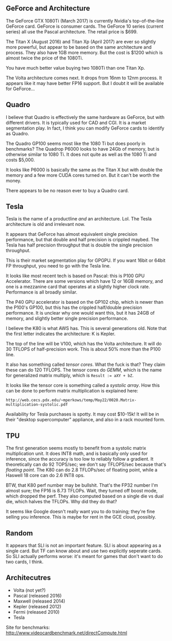 ## GeForce and Architecture

The GeForce GTX 1080Ti (March 2017) is currently Nvidia's
top-of-the-line GeForce card. GeForce is consumer cards. The GeForce
10 series (current series) all use the Pascal architecture. The retail
price is $699.

The Titan X (August 2016) and Titan Xp (April 2017) are ever so
slightly more powerful, but appear to be based on the same
architecture and process. They also have 1GB more memory. But the cost
is $1200 which is almost twice the price of the 1080Ti.

You have much better value buying two 1080Ti than one Titan Xp.

The Volta architecture comes next. It drops from 16nm to 12nm
process. It appears like it may have better FP16 support. But I doubt
it will be available for GeForce...

## Quadro

I believe that Quadro is effectively the same hardware as GeForce, but
with different drivers. It is typically used for CAD and CGI. It is a
market segmentation play. In fact, I think you can modify GeForce
cards to identify as Quadro.

The Quadro GP100 seems most like the 1080 Ti but does poorly in
benchmarks? The Quadrop P6000 looks to have 24Gb of memory, but is
otherwise similar to 1080 Ti. It does not quite as well as the 1080 Ti
and costs $5,000.

It looks like P6000 is basically the same as the Titan X but with
double the memory and a few more CUDA cores turned on. But it can't be
worth the money.

There appears to be no reason ever to buy a Quadro card.

## Tesla

Tesla is the name of a productline *and* an architecture. Lol. The
Tesla architecture is old and irrelevant now.

It appears that GeForce has almost equivalent single precision
performance, but that double and half precision is crippled
maybed. The Tesla has half precision throughput that is double the
single precision throughput.

This is their market segmentation play for GPGPU. If you want 16bit or
64bit FP throughput, you need to go with the Tesla line.

It looks like most recent tech is based on Pascal: this is P100 GPU
Accelerator. There are some versions which have 12 or 16GB memory, and
one is a mezzanine card that operates at a slightly higher clock
rate. Performance is all broadly similar.

The P40 GPU accelerator is based on the GP102 chip, which is newer
than the P100's GP100, but this has the crippled half/double precision
performance. It is unclear why one would want this, but it has 24GB of
memory, and slightly better single precision performance.

I believe the K80 is what AWS has. This is several generations
old. Note that the first letter indicates the architecture: K is Kepler.

The top of the line will be V100, which has the Volta architecture. It
will do 30 TFLOPS of half-precision work. This is about 50% more than
the P100 line.

It also has something called *tensor cores*. What the fuck is that?
They claim these can do 120 TFLOPS. The tensor cores do *GEMM*, which
is the name for generalized matrix multiply, which is `Result := aXY +
bZ`.

It looks like the tensor core is something called a *systolic
array*. How this can be done to perform matrix multiplication is
explained here:

    http://web.cecs.pdx.edu/~mperkows/temp/May22/0020.Matrix-multiplication-systolic.pdf

Availability for Tesla purchases is spotty. It may cost $10-15k! It
will be in their "desktop supercomputer" appliance, and also in a rack
mounted form.

## TPU

The first generation seems mostly to benefit from a systolic matrix
multiplication unit. It does INT8 math, and is basically only used for
inference, since the accuracy is too low to reliably follow a
gradient. It theoretically can do 92 TOPS/sec; we don't say TFLOPS/sec
because that's *floating point*. The K80 can do 2.8 TFLOPs/sec of
floating point, while a Haswell 18 core can do 2.6 INT8 ops.

BTW, that K80 perf number may be bullshit. That's the FP32 number I'm
almost sure; the FP16 is 8.73 TFLOPs. Wait, they turned off boost
mode, which dropped the perf. They also computed based on a single die
vs dual die, which halves the TFLOPs. Why did they do that?

It seems like Google doesn't really want you to do training; they're
fine selling you inference. This is maybe for rent in the GCE cloud,
possibly.

## Random

It appears that SLI is not an important feature. SLI is about
appearing as a single card. But TF can know about and use two
explicitly seperate cards. So SLI actually performs worse: it's meant
for games that don't want to do two cards, I think.

## Architecutres

* Volta (not yet?)
* Pascal (released 2016)
* Maxwell (released 2014)
* Kepler (released 2012)
* Fermi (released 2010)
* Tesla

Site for benchmarks: http://www.videocardbenchmark.net/directCompute.html
